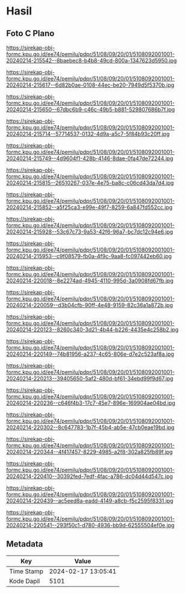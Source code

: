# Hasil

## Foto C Plano

https://sirekap-obj-formc.kpu.go.id/ee74/pemilu/pdpr/51/08/09/20/01/5108092001001-20240214-215542--8baebec8-b4b8-49cd-800a-1347623d5950.jpg

https://sirekap-obj-formc.kpu.go.id/ee74/pemilu/pdpr/51/08/09/20/01/5108092001001-20240214-215617--6d82b0ae-0108-44ec-be20-7949d5f5370b.jpg

https://sirekap-obj-formc.kpu.go.id/ee74/pemilu/pdpr/51/08/09/20/01/5108092001001-20240214-215650--67dbc6b9-c46c-49b5-b881-529807686b7f.jpg

https://sirekap-obj-formc.kpu.go.id/ee74/pemilu/pdpr/51/08/09/20/01/5108092001001-20240214-215714--57714537-0132-4d9a-a5c7-5f84b93c20ff.jpg

https://sirekap-obj-formc.kpu.go.id/ee74/pemilu/pdpr/51/08/09/20/01/5108092001001-20240214-215749--4d9604f1-428b-4146-8dae-0fa47de72244.jpg

https://sirekap-obj-formc.kpu.go.id/ee74/pemilu/pdpr/51/08/09/20/01/5108092001001-20240214-215815--26510267-037e-4e75-ba8c-c06cd43da7d4.jpg

https://sirekap-obj-formc.kpu.go.id/ee74/pemilu/pdpr/51/08/09/20/01/5108092001001-20240214-215852--a5f25ca3-e99e-49f7-8259-6a847fd552cc.jpg

https://sirekap-obj-formc.kpu.go.id/ee74/pemilu/pdpr/51/08/09/20/01/5108092001001-20240214-215928--53c67c73-9a53-42f6-96a7-bc7dc12c94e6.jpg

https://sirekap-obj-formc.kpu.go.id/ee74/pemilu/pdpr/51/08/09/20/01/5108092001001-20240214-215953--c9f08579-fb0a-4f9c-9aa8-fc097442eb60.jpg

https://sirekap-obj-formc.kpu.go.id/ee74/pemilu/pdpr/51/08/09/20/01/5108092001001-20240214-220018--8e2274ad-4945-4110-995d-3a0908fd67fb.jpg

https://sirekap-obj-formc.kpu.go.id/ee74/pemilu/pdpr/51/08/09/20/01/5108092001001-20240214-220059--d3b04cfb-90ff-4e48-9159-82c36a1a872b.jpg

https://sirekap-obj-formc.kpu.go.id/ee74/pemilu/pdpr/51/08/09/20/01/5108092001001-20240214-220123--8260c340-3d21-4b44-b226-4435e4c258b2.jpg

https://sirekap-obj-formc.kpu.go.id/ee74/pemilu/pdpr/51/08/09/20/01/5108092001001-20240214-220149--74b81956-a237-4c65-806e-d7e2c523af8a.jpg

https://sirekap-obj-formc.kpu.go.id/ee74/pemilu/pdpr/51/08/09/20/01/5108092001001-20240214-220213--39405650-5af2-480d-bf61-34ebd99f9d67.jpg

https://sirekap-obj-formc.kpu.go.id/ee74/pemilu/pdpr/51/08/09/20/01/5108092001001-20240214-220236--c646f4b3-17c7-45e7-896e-169904ae04bd.jpg

https://sirekap-obj-formc.kpu.go.id/ee74/pemilu/pdpr/51/08/09/20/01/5108092001001-20240214-220302--8c647783-1b7f-45b4-ab5e-47cb0eae19bd.jpg

https://sirekap-obj-formc.kpu.go.id/ee74/pemilu/pdpr/51/08/09/20/01/5108092001001-20240214-220344--4f417457-8229-4985-a2f8-302a825fb89f.jpg

https://sirekap-obj-formc.kpu.go.id/ee74/pemilu/pdpr/51/08/09/20/01/5108092001001-20240214-220410--30392fed-7edf-4fac-a786-dc04d44d547c.jpg

https://sirekap-obj-formc.kpu.go.id/ee74/pemilu/pdpr/51/08/09/20/01/5108092001001-20240214-220439--ac5eed8a-eadd-4149-a8cb-f5c2595f8331.jpg

https://sirekap-obj-formc.kpu.go.id/ee74/pemilu/pdpr/51/08/09/20/01/5108092001001-20240214-220541--293f50c1-d780-4936-bb9d-62555504ef0e.jpg


## Metadata

| Key        | Value               |
| ---------- | ------------------- |
| Time Stamp | 2024-02-17 13:05:41 |
| Kode Dapil | 5101                |



